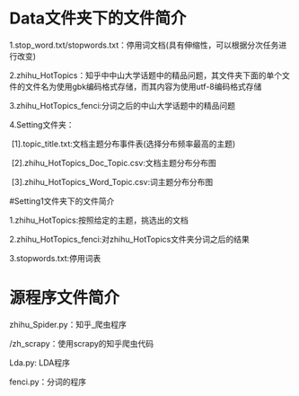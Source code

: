 # Data文件夹下的文件简介

1.stop_word.txt/stopwords.txt：停用词文档(具有伸缩性，可以根据分次任务进行改变)

2.zhihu_HotTopics：知乎中中山大学话题中的精品问题，其文件夹下面的单个文件的文件名为使用gbk编码格式存储，而其内容为使用utf-8编码格式存储

3.zhihu_HotTopics_fenci:分词之后的中山大学话题中的精品问题

4.Setting文件夹：

​	[1].topic_title.txt:文档主题分布事件表(选择分布频率最高的主题)

​	[2].zhihu_HotTopics_Doc_Topic.csv:文档主题分布分布图

​	[3].zhihu_HotTopics_Word_Topic.csv:词主题分布分布图



#Setting1文件夹下的文件简介

1.zhihu_HotTopics:按照给定的主题，挑选出的文档

2.zhihu_HotTopics_fenci:对zhihu_HotTopics文件夹分词之后的结果

3.stopwords.txt:停用词表



# 源程序文件简介

zhihu_Spider.py：知乎_爬虫程序

/zh_scrapy：使用scrapy的知乎爬虫代码

Lda.py: LDA程序

fenci.py：分词的程序
